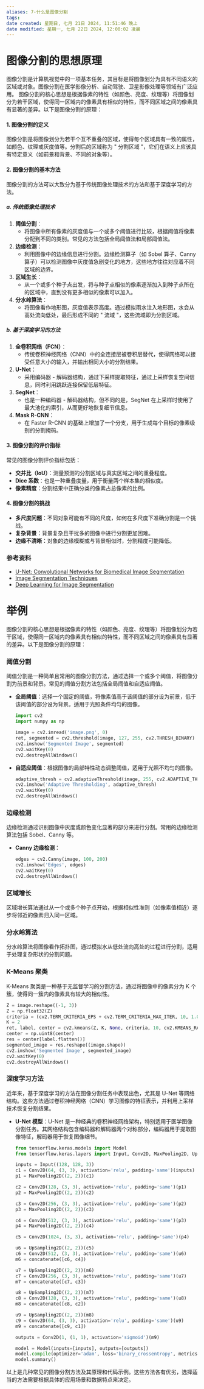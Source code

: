 ```yaml
---
aliases: 7-什么是图像分割
tags:
date created: 星期日, 七月 21日 2024, 11:51:46 晚上
date modified: 星期一, 七月 22日 2024, 12:00:02 凌晨
---
```

# 图像分割的思想原理
图像分割是计算机视觉中的一项基本任务，其目标是将图像划分为具有不同语义的区域或对象。图像分割在医学影像分析、自动驾驶、卫星影像处理等领域有广泛应用。
图像分割的核心思想是根据像素的特性（如颜色、亮度、纹理等）将图像划分为若干区域，使得同一区域内的像素具有相似的特性，而不同区域之间的像素具有显著的差异。以下是图像分割的原理：

#### 1. **图像分割的定义**
图像分割是将图像划分为若干个互不重叠的区域，使得每个区域具有一致的属性，如颜色、纹理或灰度值等。分割后的区域称为 " 分割区域 "，它们在语义上应该具有特定意义（如前景和背景、不同的对象等）。
#### 2. **图像分割的基本方法**
图像分割的方法可以大致分为基于传统图像处理技术的方法和基于深度学习的方法。
##### a. 传统图像处理技术
1. **阈值分割**：
   - 将图像中所有像素的灰度值与一个或多个阈值进行比较，根据阈值将像素分配到不同的类别。常见的方法包括全局阈值法和局部阈值法。
2. **边缘检测**：
   - 利用图像中的边缘信息进行分割。边缘检测算子（如 Sobel 算子、Canny 算子）可以检测图像中灰度值急剧变化的地方，这些地方往往对应着不同区域的边界。
3. **区域生长**：
   - 从一个或多个种子点出发，将与种子点相似的像素逐渐加入到种子点所在的区域中，直到没有更多相似的像素可以加入。
4. **分水岭算法**：
   - 将图像看作地形图，灰度值表示高度。通过模拟雨水注入地形图，水会从高处流向低处，最后形成不同的 " 流域 "，这些流域即为分割区域。
##### b. 基于深度学习的方法
1. **全卷积网络（FCN）**：
   - 传统卷积神经网络（CNN）中的全连接层被卷积层替代，使得网络可以接受任意大小的输入，并输出相同大小的分割结果。
2. **U-Net**：
   - 采用编码器 - 解码器结构，通过下采样提取特征，通过上采样恢复空间信息，同时利用跳跃连接保留低层特征。
3. **SegNet**：
   - 也是一种编码器 - 解码器结构，但不同的是，SegNet 在上采样时使用了最大池化的索引，从而更好地恢复细节信息。
4. **Mask R-CNN**：
   - 在 Faster R-CNN 的基础上增加了一个分支，用于生成每个目标的像素级别的分割掩码。
#### 3. **图像分割的评价指标**
常见的图像分割评价指标包括：
- **交并比（IoU）**：测量预测的分割区域与真实区域之间的重叠程度。
- **Dice 系数**：也是一种重叠度量，用于衡量两个样本集的相似度。
- **像素精度**：分割结果中正确分类的像素占总像素的比例。
#### 4. **图像分割的挑战**
- **多尺度问题**：不同对象可能有不同的尺度，如何在多尺度下准确分割是一个挑战。
- **复杂背景**：背景复杂且干扰多的图像中进行分割更加困难。
- **边缘不清晰**：对象的边缘模糊或与背景相似时，分割精度可能降低。
### 参考资料
- [U-Net: Convolutional Networks for Biomedical Image Segmentation](https://arxiv.org/abs/1505.04597)
- [Image Segmentation Techniques](https://en.wikipedia.org/wiki/Image_segmentation)
- [Deep Learning for Image Segmentation](https://www.analyticsvidhya.com/blog/2019/04/introduction-image-segmentation-techniques-python/)

# 举例
图像分割的核心思想是根据像素的特性（如颜色、亮度、纹理等）将图像划分为若干区域，使得同一区域内的像素具有相似的特性，而不同区域之间的像素具有显著的差异。以下是图像分割的原理：
### 阈值分割

阈值分割是一种简单且常用的图像分割方法，通过选择一个或多个阈值，将图像分割为前景和背景。常见的阈值分割方法包括全局阈值和自适应阈值。

- **全局阈值**：选择一个固定的阈值，将像素值高于该阈值的部分设为前景，低于该阈值的部分设为背景。适用于光照条件均匀的图像。

  ```python
  import cv2
  import numpy as np

  image = cv2.imread('image.png', 0)
  ret, segmented = cv2.threshold(image, 127, 255, cv2.THRESH_BINARY)
  cv2.imshow('Segmented Image', segmented)
  cv2.waitKey(0)
  cv2.destroyAllWindows()
  ```

- **自适应阈值**：根据图像的局部特性动态调整阈值，适用于光照不均匀的图像。

  ```python
  adaptive_thresh = cv2.adaptiveThreshold(image, 255, cv2.ADAPTIVE_THRESH_GAUSSIAN_C, cv2.THRESH_BINARY, 11, 2)
  cv2.imshow('Adaptive Thresholding', adaptive_thresh)
  cv2.waitKey(0)
  cv2.destroyAllWindows()
  ```

### 边缘检测

边缘检测通过识别图像中灰度或颜色变化显著的部分来进行分割。常用的边缘检测算法包括 Sobel、Canny 等。

- **Canny 边缘检测**：

  ```python
  edges = cv2.Canny(image, 100, 200)
  cv2.imshow('Edges', edges)
  cv2.waitKey(0)
  cv2.destroyAllWindows()
  ```

### 区域增长

区域增长算法通过从一个或多个种子点开始，根据相似性准则（如像素值相近）逐步将邻近的像素归入同一区域。

### 分水岭算法

分水岭算法将图像看作拓扑图，通过模拟水从低处流向高处的过程进行分割，适用于处理复杂形状的分割问题。

### K-Means 聚类

K-Means 聚类是一种基于无监督学习的分割方法，通过将图像中的像素分为 K 个簇，使得同一簇内的像素具有较大的相似性。
  ```python
  Z = image.reshape((-1, 3))
  Z = np.float32(Z)
  criteria = (cv2.TERM_CRITERIA_EPS + cv2.TERM_CRITERIA_MAX_ITER, 10, 1.0)
  K = 2
  ret, label, center = cv2.kmeans(Z, K, None, criteria, 10, cv2.KMEANS_RANDOM_CENTERS)
  center = np.uint8(center)
  res = center[label.flatten()]
  segmented_image = res.reshape((image.shape))
  cv2.imshow('Segmented Image', segmented_image)
  cv2.waitKey(0)
  cv2.destroyAllWindows()
  ```

### 深度学习方法

近年来，基于深度学习的方法在图像分割任务中表现出色，尤其是 U-Net 等网络结构。这些方法通过卷积神经网络（CNN）学习图像的特征表示，并利用上采样技术恢复分割结果。

- **U-Net 模型**：U-Net 是一种经典的卷积神经网络架构，特别适用于医学图像分割任务。其网络结构包含编码器和解码器两个对称部分，编码器用于提取图像特征，解码器用于恢复图像细节。

  ```python
  from tensorflow.keras.models import Model
  from tensorflow.keras.layers import Input, Conv2D, MaxPooling2D, UpSampling2D, concatenate
  
  inputs = Input((128, 128, 3))
  c1 = Conv2D(64, (3, 3), activation='relu', padding='same')(inputs)
  p1 = MaxPooling2D((2, 2))(c1)
  
  c2 = Conv2D(128, (3, 3), activation='relu', padding='same')(p1)
  p2 = MaxPooling2D((2, 2))(c2)
  
  c3 = Conv2D(256, (3, 3), activation='relu', padding='same')(p2)
  p3 = MaxPooling2D((2, 2))(c3)
  
  c4 = Conv2D(512, (3, 3), activation='relu', padding='same')(p3)
  p4 = MaxPooling2D((2, 2))(c4)
  
  c5 = Conv2D(1024, (3, 3), activation='relu', padding='same')(p4)
  
  u6 = UpSampling2D((2, 2))(c5)
  c6 = Conv2D(512, (3, 3), activation='relu', padding='same')(u6)
  m6 = concatenate([c6, c4])
  
  u7 = UpSampling2D((2, 2))(m6)
  c7 = Conv2D(256, (3, 3), activation='relu', padding='same')(u7)
  m7 = concatenate([c7, c3])
  
  u8 = UpSampling2D((2, 2))(m7)
  c8 = Conv2D(128, (3, 3), activation='relu', padding='same')(u8)
  m8 = concatenate([c8, c2])
  
  u9 = UpSampling2D((2, 2))(m8)
  c9 = Conv2D(64, (3, 3), activation='relu', padding='same')(u9)
  m9 = concatenate([c9, c1])
  
  outputs = Conv2D(1, (1, 1), activation='sigmoid')(m9)
  
  model = Model(inputs=[inputs], outputs=[outputs])
  model.compile(optimizer='adam', loss='binary_crossentropy', metrics=['accuracy'])
  model.summary()
  ```

以上是几种常见的图像分割方法及其原理和代码示例。这些方法各有优劣，选择适当的方法需要根据具体的应用场景和数据特点来决定。
